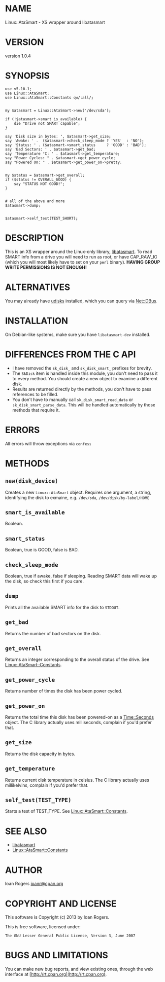 # NAME

Linux::AtaSmart - XS wrapper around libatasmart

# VERSION

version 1.0.4

# SYNOPSIS

    use v5.10.1;
    use Linux::AtaSmart;
    use Linux::AtaSmart::Constants qw/:all/;
    

    my $atasmart = Linux::AtaSmart->new('/dev/sda');

    if (!$atasmart->smart_is_available) {
        die "Drive not SMART capable";
    }

    say 'Disk size in bytes: ', $atasmart->get_size;
    say 'Awake: ' .  ($atasmart->check_sleep_mode ? 'YES'  : 'NO');
    say 'Status: ' . ($atasmart->smart_status     ? 'GOOD' : 'BAD');
    say 'Bad Sectors: ' . $atasmart->get_bad;
    say 'Temperature °C: ' . $atasmart->get_temperature;
    say "Power Cycles: " . $atasmart->get_power_cycle;
    say "Powered On: " . $atasmart->get_power_on->pretty;
    

    my $status = $atasmart->get_overall;
    if ($status != OVERALL_GOOD) {
        say "STATUS NOT GOOD!";
    }
    

    # all of the above and more
    $atasmart->dump;
    

    $atasmart->self_test(TEST_SHORT);

# DESCRIPTION

This is an XS wrapper around the Linux-only library, [libatasmart](http://0pointer.de/blog/projects/being-smart.html).
To read SMART info from a drive you will need to run as root, or have CAP\_RAW\_IO
(which you will most likely have to set on your `perl` binary).
__HAVING GROUP WRITE PERMISSIONS IS NOT ENOUGH!__

# ALTERNATIVES

You may already have [udisks](http://www.freedesktop.org/wiki/Software/udisks)
installed, which you can query via [Net::DBus](http://search.cpan.org/perldoc?Net::DBus).

# INSTALLATION

On Debian-like systems, make sure you have `libatasmart-dev` installed.

# DIFFERENCES FROM THE C API

- I have removed the `sk_disk_` and `sk_disk_smart_` prefixes for brevity.
- The `SkDisk` item is handled inside this module, you don't need to pass it to every method.
You should create a new object to examine a different disk.
- Results are returned directly by the methods, you don't have to pass references to be filled.
- You don't have to manually call `sk_disk_smart_read_data` or `sk_disk_smart_parse_data`.
This will be handled automatically by those methods that require it.

# ERRORS

All errors will throw exceptions via `confess`

# METHODS

## `new(disk_device)`

Creates a new `Linux::AtaSmart` object. Requires one argument, a string, identifying
the disk to exmaine, e.g. `/dev/sda`, `/dev/disk/by-label/HOME` 

## `smart_is_available`

Boolean.

## `smart_status`

Boolean, true is GOOD, false is BAD.

## `check_sleep_mode`

Boolean, true if awake, false if sleeping. Reading SMART data will wake up the disk,
so check this first if you care.

## `dump`

Prints all the available SMART info for the disk to `STDOUT`.

## `get_bad`

Returns the number of bad sectors on the disk.

## `get_overall`

Returns an integer corresponding to the overall status of the drive. See [Linux::AtaSmart::Constants](http://search.cpan.org/perldoc?Linux::AtaSmart::Constants).

## `get_power_cycle`

Returns number of times the disk has been power cycled.

## `get_power_on`

Returns the total time this disk has been powered-on as a [Time::Seconds](http://search.cpan.org/perldoc?Time::Seconds) object.
The C library actually uses milliseconds, complain if you'd prefer that.

## `get_size`

Returns the disk capacity in bytes.

## `get_temperature`

Returns current disk temperature in celsius. 
The C library actually uses millikelvins, complain if you'd prefer that.

## `self_test(TEST_TYPE)`

Starts a test of TEST\_TYPE. See [Linux::AtaSmart::Constants](http://search.cpan.org/perldoc?Linux::AtaSmart::Constants).

# SEE ALSO

- [libatasmart](http://0pointer.de/blog/projects/being-smart.html)
- [Linux::AtaSmart::Constants](http://search.cpan.org/perldoc?Linux::AtaSmart::Constants)

# AUTHOR

Ioan Rogers <ioanr@cpan.org>

# COPYRIGHT AND LICENSE

This software is Copyright (c) 2013 by Ioan Rogers.

This is free software, licensed under:

    The GNU Lesser General Public License, Version 3, June 2007

# BUGS AND LIMITATIONS

You can make new bug reports, and view existing ones, through the
web interface at [http://rt.cpan.org](http://rt.cpan.org).
